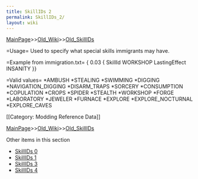 ```yaml
---
title: SkillIDs 2
permalink: SkillIDs_2/
layout: wiki
---
```


[MainPage](/keeperrl_wiki/ "wikilink")>>[Old_Wiki](/keeperrl_wiki/Old_Wiki "wikilink")>>[Old_SkillIDs](/keeperrl_wiki/Old_SkillIDs "wikilink")

=Usage=
Used to specify what special skills immigrants may have.

=Example from immigration.txt=
 { 0.03 { SkillId WORKSHOP LastingEffect INSANITY }}

=Valid values=
*AMBUSH
*STEALING
*SWIMMING
*DIGGING
*NAVIGATION_DIGGING
*DISARM_TRAPS
*SORCERY
*CONSUMPTION
*COPULATION
*CROPS
*SPIDER
*STEALTH
*WORKSHOP
*FORGE
*LABORATORY
*JEWELER
*FURNACE
*EXPLORE
*EXPLORE_NOCTURNAL
*EXPLORE_CAVES

[[Category: Modding Reference Data]]

[MainPage](/keeperrl_wiki/ "wikilink")>>[Old_Wiki](/keeperrl_wiki/Old_Wiki "wikilink")>>[Old_SkillIDs](/keeperrl_wiki/Old_SkillIDs "wikilink")

Other items in this section
-    [SkillIDs 0](/keeperrl_wiki/SkillIDs_0 "wikilink")
-    [SkillIDs 1](/keeperrl_wiki/SkillIDs_1 "wikilink")
-    [SkillIDs 3](/keeperrl_wiki/SkillIDs_3 "wikilink")
-    [SkillIDs 4](/keeperrl_wiki/SkillIDs_4 "wikilink")
